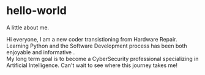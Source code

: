 # hello-world
A little about me.

Hi everyone,
I am a new coder transistioning from Hardware Repair.  Learning Python and the Software Development process has been both enjoyable and informative .  
My long term goal is to become a CyberSecurity professional specializing in Artificial Intelligence.
Can't wait to see where this journey takes me!
